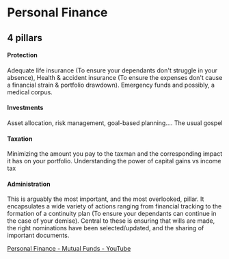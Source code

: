 # Personal Finance 

## 4 pillars

#### Protection

Adequate life insurance (To ensure your dependants don't struggle in your absence), Health & accident insurance (To ensure the expenses don't cause a financial strain & portfolio drawdown). Emergency funds and possibly, a medical corpus.

#### Investments

Asset allocation, risk management, goal-based planning.... The usual gospel

#### Taxation

Minimizing the amount you pay to the taxman and the corresponding impact it has on your portfolio. Understanding the power of capital gains vs income tax

#### Administration

This is arguably the most important, and the most overlooked, pillar. It encapsulates a wide variety of actions ranging from financial tracking to the formation of a continuity plan (To ensure your dependants can continue in the case of your demise). Central to these is ensuring that wills are made, the right nominations have been selected/updated, and the sharing of important documents.

[Personal Finance - Mutual Funds - YouTube](https://www.youtube.com/playlist?list=PLX2SHiKfualGsjgd7fKFC-JXRF6vO73hk)
